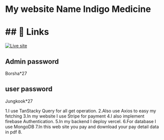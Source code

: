 # My website Name Indigo Medicine
# ## 🔗 Links  
[![Live site](https://img.shields.io/badge/my_portfolio-000?style=for-the-badge&logo=ko-fi&logoColor=white)](https://last-client-medicine-project.web.app/)

## Admin password
Borsha*27
## user password
Jungkook*27

1.I use TanStacky Query for all get operation.
2.Also use Axios   to easy my fetching
3.In my website I use  Stripe for payment
4.I also implement firebase Authentication.
5.In my backend I deploy vercel.
6.For database I  use MongoDB
7.In this web site you pay and download your pay detail data in pdf
8.
